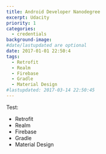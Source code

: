```yaml
---
title: Android Developer Nanodegree
excerpt: Udacity
priority: 1
categories:
  - credentials
background-image:
#date/lastupdated are optional
date: 2017-01-01 22:50:4
tags:
  - Retrofit
  - Realm
  - Firebase
  - Gradle
  - Material Design
#lastupdated: 2017-03-14 22:50:45
---
```


Test:
  - Retrofit
  - Realm
  - Firebase
  - Gradle
  - Material Design
